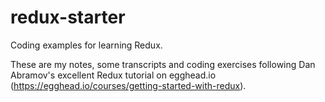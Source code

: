 # redux-starter
Coding examples for learning Redux. 

These are my notes, some transcripts and coding exercises following Dan Abramov's excellent Redux tutorial on egghead.io (https://egghead.io/courses/getting-started-with-redux).


